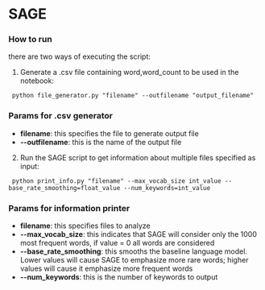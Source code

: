 # SAGE 

### How to run

there are two ways of executing the script:

1) Generate a .csv file containing word,word_count to be used in the notebook:

<pre><code> python file_generator.py "filename" --outfilename "output_filename"</code></pre>

### Params for .csv generator

- **filename**: this specifies the file to generate output file
- **--outfilename**: this is the name of the output file

2) Run the SAGE script to get information about multiple files specified as input:

<pre><code> python print_info.py "filename" --max_vocab_size int_value --base_rate_smoothing=float_value --num_keywords=int_value </code></pre>

### Params for information printer

- **filename**: this specifies files to analyze
- **--max_vocab_size**: this indicates that SAGE will consider only the 1000 most frequent words, if value = 0 all words are considered
- **--base_rate_smoothing**: this smooths the baseline language model. Lower values will cause SAGE to emphasize more rare words; higher values will cause it emphasize more frequent words
- **--num_keywords**: this is the number of keywords to output